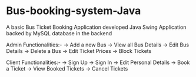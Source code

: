 # Bus-booking-system-Java

A basic Bus Ticket Booking Application developed Java Swing Application backed by MySQL database in the backend

Admin Functionalities:-
    -> Add a new Bus
    -> View all Bus Details
    -> Edit Bus Details
    -> Delete a Bus
    -> Edit Ticket Prices
    -> Block Tickets

Client Functionalities:-
    -> Sign Up
    -> Sign In
    -> Edit Personal Details
    -> Book a Ticket
    -> View Booked Tickets
    -> Cancel Tickets
